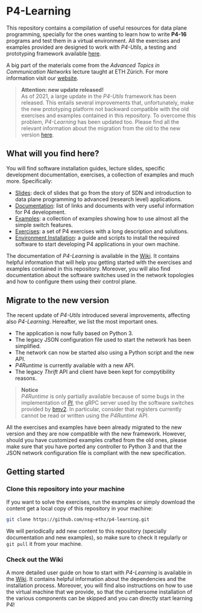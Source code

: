 # P4-Learning

This repository contains a compilation of useful resources for data plane programming, specially for the ones wanting to learn how to write **P4-16** programs and test them in a virtual environment. All the exercises and examples provided are designed to work with *P4-Utils*, a testing and prototyping framework available [here](https://github.com/nsg-ethz/p4-utils).

A big part of the materials come from the *Advanced Topics in Communication Networks* lecture taught at ETH Zürich. For more information visit our [website](https://adv-net.ethz.ch/).

> **Attention: new update released!**  
> As of 2021, a large update in the *P4-Utils* framework has been released. This entails several improvements that, unfortunately, make the new prototyping platform not backward compatible with the old exercises and examples contained in this repository. To overcome this problem, *P4-Learning* has been updated too. Please find all the relevant information about the migration from the old to the new version [here](#migrate-to-the-new-version).

## What will you find here?

You will find software installation guides, lecture slides, specific development documentation, exercises, a collection of examples and much more. Specifically:
- [Slides](./slides): deck of slides that go from the story of SDN and introduction to data plane programming to advanced (research level) applications.
- [Documentation](./documentation): list of links and documents with very useful information for P4 development.
- [Examples](./examples): a collection of examples showing how to use almost all the simple switch features.
- [Exercises](./exercises): a set of P4 exercises with a long description and solutions.
- [Environment Installation](./vm): a guide and scripts to install the required software to start developing P4 applications in your own machine.

The documentation of *P4-Learning* is available in the [Wiki](https://github.com/nsg-ethz/p4-learning/wiki). It contains helpful information that will help you getting started with the exercises and examples contained in this repository. Moreover, you will also find documentation about the software switches used in the network topologies and how to configure them using their control plane.

## Migrate to the new version

The recent update of *P4-Utils* introduced several improvements, affecting also *P4-Learning*. Hereafter, we list the most important ones.
- The application is now fully based on Python 3.
- The legacy JSON configuration file used to start the network has been simplified.
- The network can now be started also using a Python script and the new API.
- *P4Runtime* is currently available with a new API.
- The legacy *Thrift* API and client have been kept for compytibility reasons.

> **Notice**  
> *P4Runtime* is only partially available because of some bugs in the implementation of [*PI*](https://github.com/p4lang/PI), the gRPC server used by the software switches provided by [bmv2](https://github.com/p4lang/behavioral-model). In particular, consider that registers currently cannot be read or written using the *P4Runtime* API.

All the exercises and examples have been already migrated to the new version and they are now compatible with the new framework. However, should you have customized examples crafted from the old ones, please make sure that you have ported any controller to Python 3 and that the JSON network configuration file is compliant with the new specification.

## Getting started

### Clone this repository into your machine

If you want to solve the exercises, run the examples or simply download the content get a local copy of this repository in your machine:
```bash
git clone https://github.com/nsg-ethz/p4-learning.git
```

We will periodically add new content to this repository (specially documentation and new examples), so make sure to check it regularly or `git pull` it from your machine.

### Check out the Wiki

A more detailed user guide on how to start with *P4-Learning* is available in the [Wiki](https://github.com/nsg-ethz/p4-learning/wiki/Getting-Started). It contains helpful information about the dependencies and the installation process. Moreover, you will find also instructions on how to use the virtual machine that we provide, so that the cumbersome installation of the various components can be skipped and you can directly start learning P4!
